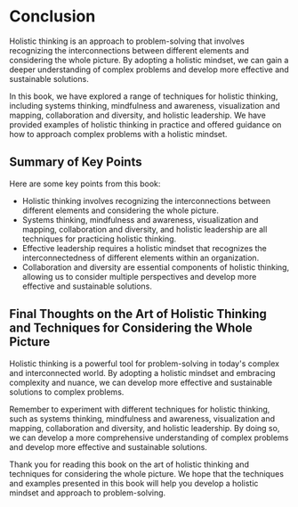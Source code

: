 # Conclusion

Holistic thinking is an approach to problem-solving that involves recognizing the interconnections between different elements and considering the whole picture. By adopting a holistic mindset, we can gain a deeper understanding of complex problems and develop more effective and sustainable solutions.

In this book, we have explored a range of techniques for holistic thinking, including systems thinking, mindfulness and awareness, visualization and mapping, collaboration and diversity, and holistic leadership. We have provided examples of holistic thinking in practice and offered guidance on how to approach complex problems with a holistic mindset.

Summary of Key Points
---------------------

Here are some key points from this book:

* Holistic thinking involves recognizing the interconnections between different elements and considering the whole picture.
* Systems thinking, mindfulness and awareness, visualization and mapping, collaboration and diversity, and holistic leadership are all techniques for practicing holistic thinking.
* Effective leadership requires a holistic mindset that recognizes the interconnectedness of different elements within an organization.
* Collaboration and diversity are essential components of holistic thinking, allowing us to consider multiple perspectives and develop more effective and sustainable solutions.

Final Thoughts on the Art of Holistic Thinking and Techniques for Considering the Whole Picture
-----------------------------------------------------------------------------------------------

Holistic thinking is a powerful tool for problem-solving in today's complex and interconnected world. By adopting a holistic mindset and embracing complexity and nuance, we can develop more effective and sustainable solutions to complex problems.

Remember to experiment with different techniques for holistic thinking, such as systems thinking, mindfulness and awareness, visualization and mapping, collaboration and diversity, and holistic leadership. By doing so, we can develop a more comprehensive understanding of complex problems and develop more effective and sustainable solutions.

Thank you for reading this book on the art of holistic thinking and techniques for considering the whole picture. We hope that the techniques and examples presented in this book will help you develop a holistic mindset and approach to problem-solving.